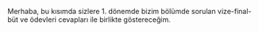 

Merhaba, bu kısımda sizlere 1. dönemde bizim bölümde sorulan vize-final-büt ve ödevleri cevapları ile birlikte göstereceğim.